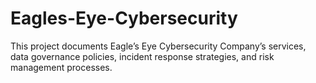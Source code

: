 # Eagles-Eye-Cybersecurity
This project documents Eagle’s Eye Cybersecurity Company’s services, data governance policies, incident response strategies, and risk management processes.
